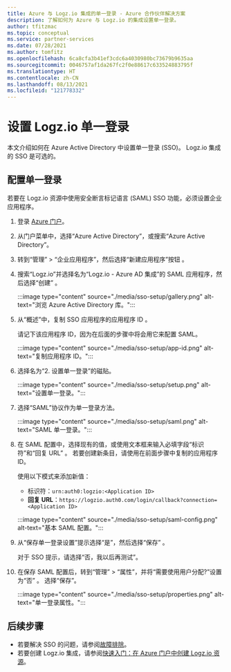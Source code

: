 ```yaml
---
title: Azure 与 Logz.io 集成的单一登录 - Azure 合作伙伴解决方案
description: 了解如何为 Azure 与 Logz.io 的集成设置单一登录。
author: tfitzmac
ms.topic: conceptual
ms.service: partner-services
ms.date: 07/28/2021
ms.author: tomfitz
ms.openlocfilehash: 6ca8cfa3b41ef3cdc6a4030980bc73679b9635aa
ms.sourcegitcommit: 0046757af1da267fc2f0e88617c633524883795f
ms.translationtype: HT
ms.contentlocale: zh-CN
ms.lasthandoff: 08/13/2021
ms.locfileid: "121778332"
---
```

# <a name="set-up-logzio-single-sign-on"></a>设置 Logz.io 单一登录

本文介绍如何在 Azure Active Directory 中设置单一登录 (SSO)。 Logz.io 集成的 SSO 是可选的。

## <a name="configure-single-sign-on"></a>配置单一登录

若要在 Logz.io 资源中使用安全断言标记语言 (SAML) SSO 功能，必须设置企业应用程序。

1. 登录 [Azure 门户](https://portal.azure.com)。
1. 从门户菜单中，选择“Azure Active Directory”，或搜索“Azure Active Directory”。
1. 转到“管理” > “企业应用程序”，然后选择“新建应用程序”按钮  。
1. 搜索“Logz.io”并选择名为“Logz.io - Azure AD 集成”的 SAML 应用程序，然后选择“创建” 。

   :::image type="content" source="./media/sso-setup/gallery.png" alt-text="浏览 Azure Active Directory 库。":::

1. 从“概述”中，复制 SSO 应用程序的应用程序 ID 。

   请记下该应用程序 ID，因为在后面的步骤中将会用它来配置 SAML。

   :::image type="content" source="./media/sso-setup/app-id.png" alt-text="复制应用程序 ID。":::

1. 选择名为“2. 设置单一登录”的磁贴。

   :::image type="content" source="./media/sso-setup/setup.png" alt-text="设置单一登录。":::

1. 选择“SAML”协议作为单一登录方法。

   :::image type="content" source="./media/sso-setup/saml.png" alt-text="SAML 单一登录。":::

1. 在 SAML 配置中，选择现有的值，或使用文本框来输入必填字段“标识符”和“回复 URL” 。 若要创建新条目，请使用在前面步骤中复制的应用程序 ID。

   使用以下模式来添加新值：

   - 标识符：`urn:auth0:logzio:<Application ID>`
   - **回复 URL**：`https://logzio.auth0.com/login/callback?connection=<Application ID>`

   :::image type="content" source="./media/sso-setup/saml-config.png" alt-text="基本 SAML 配置。":::

1. 从“保存单一登录设置”提示选择“是”，然后选择“保存”  。

   对于 SSO 提示，请选择“否，我以后再测试”。

1. 在保存 SAML 配置后，转到“管理” > “属性”，并将“需要使用用户分配?”设置为“否”   。 选择“保存”。

   :::image type="content" source="./media/sso-setup/properties.png" alt-text="单一登录属性。":::

## <a name="next-steps"></a>后续步骤

- 若要解决 SSO 的问题，请参阅[故障排除](troubleshoot.md)。
- 若要创建 Logz.io 集成，请参阅[快速入门：在 Azure 门户中创建 Logz.io 资源](create.md)。
